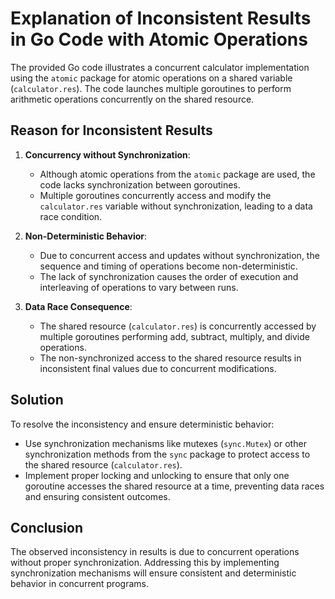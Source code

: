 # Explanation of Inconsistent Results in Go Code with Atomic Operations

The provided Go code illustrates a concurrent calculator implementation using the `atomic` package for atomic operations on a shared variable (`calculator.res`). The code launches multiple goroutines to perform arithmetic operations concurrently on the shared resource.

## Reason for Inconsistent Results

1. **Concurrency without Synchronization**:

   - Although atomic operations from the `atomic` package are used, the code lacks synchronization between goroutines.
   - Multiple goroutines concurrently access and modify the `calculator.res` variable without synchronization, leading to a data race condition.

2. **Non-Deterministic Behavior**:

   - Due to concurrent access and updates without synchronization, the sequence and timing of operations become non-deterministic.
   - The lack of synchronization causes the order of execution and interleaving of operations to vary between runs.

3. **Data Race Consequence**:
   - The shared resource (`calculator.res`) is concurrently accessed by multiple goroutines performing add, subtract, multiply, and divide operations.
   - The non-synchronized access to the shared resource results in inconsistent final values due to concurrent modifications.

## Solution

To resolve the inconsistency and ensure deterministic behavior:

- Use synchronization mechanisms like mutexes (`sync.Mutex`) or other synchronization methods from the `sync` package to protect access to the shared resource (`calculator.res`).
- Implement proper locking and unlocking to ensure that only one goroutine accesses the shared resource at a time, preventing data races and ensuring consistent outcomes.

## Conclusion

The observed inconsistency in results is due to concurrent operations without proper synchronization. Addressing this by implementing synchronization mechanisms will ensure consistent and deterministic behavior in concurrent programs.
